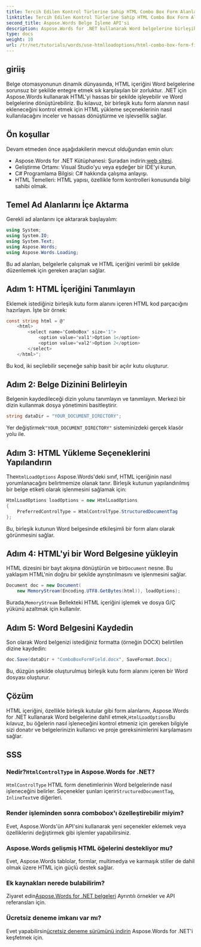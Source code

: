 ```yaml
---
title: Tercih Edilen Kontrol Türlerine Sahip HTML Combo Box Form Alanları
linktitle: Tercih Edilen Kontrol Türlerine Sahip HTML Combo Box Form Alanları
second_title: Aspose.Words Belge İşleme API'si
description: Aspose.Words for .NET kullanarak Word belgelerine birleşik kutu form alanlarının nasıl ekleneceğini öğrenin. Bu adım adım kılavuz, HTML yükleme seçeneklerini, tercih edilen kontrol türlerini ve sorunsuz belge otomasyonu için gelişmiş özelleştirme ipuçlarını kapsar.
type: docs
weight: 10
url: /tr/net/tutorials/words/use-htmlloadoptions/html-combo-box-form-fields-with-preferred-control-types/
---
```

## giriiş

Belge otomasyonunun dinamik dünyasında, HTML içeriğini Word belgelerine sorunsuz bir şekilde entegre etmek sık karşılaşılan bir zorluktur. .NET için Aspose.Words kullanarak HTML'yi hassas bir şekilde işleyebilir ve Word belgelerine dönüştürebiliriz. Bu kılavuz, bir birleşik kutu form alanının nasıl ekleneceğini kontrol etmek için HTML yükleme seçeneklerinin nasıl kullanılacağını inceler ve hassas dönüştürme ve işlevsellik sağlar.

## Ön koşullar

Devam etmeden önce aşağıdakilerin mevcut olduğundan emin olun:

-  Aspose.Words for .NET Kütüphanesi: Şuradan indirin:[web sitesi](https://releases.aspose.com/words/net/). 
- Geliştirme Ortamı: Visual Studio'yu veya eşdeğer bir IDE'yi kurun.  
- C# Programlama Bilgisi: C# hakkında çalışma anlayışı.  
- HTML Temelleri: HTML yapısı, özellikle form kontrolleri konusunda bilgi sahibi olmak.  

## Temel Ad Alanlarını İçe Aktarma

Gerekli ad alanlarını içe aktararak başlayalım:

```csharp
using System;
using System.IO;
using System.Text;
using Aspose.Words;
using Aspose.Words.Loading;
```

Bu ad alanları, belgelerle çalışmak ve HTML içeriğini verimli bir şekilde düzenlemek için gereken araçları sağlar.

## Adım 1: HTML İçeriğini Tanımlayın

Eklemek istediğiniz birleşik kutu form alanını içeren HTML kod parçacığını hazırlayın. İşte bir örnek:

```csharp
const string html = @"
    <html>
        <select name='ComboBox' size='1'>
            <option value='val1'>Option 1</option>
            <option value='val2'>Option 2</option>
        </select>
    </html>";
```

Bu kod, iki seçilebilir seçeneğe sahip basit bir açılır kutu oluşturur.

## Adım 2: Belge Dizinini Belirleyin

Belgenin kaydedileceği dizin yolunu tanımlayın ve tanımlayın. Merkezi bir dizin kullanmak dosya yönetimini basitleştirir.

```csharp
string dataDir = "YOUR_DOCUMENT_DIRECTORY";
```

 Yer değiştirmek`"YOUR_DOCUMENT_DIRECTORY"` sisteminizdeki gerçek klasör yolu ile.

## Adım 3: HTML Yükleme Seçeneklerini Yapılandırın

 The`HtmlLoadOptions` Aspose.Words'deki sınıf, HTML içeriğinin nasıl yorumlanacağını belirtmemize olanak tanır. Birleşik kutunun yapılandırılmış bir belge etiketi olarak işlenmesini sağlamak için:

```csharp
HtmlLoadOptions loadOptions = new HtmlLoadOptions
{
    PreferredControlType = HtmlControlType.StructuredDocumentTag
};
```

Bu, birleşik kutunun Word belgesinde etkileşimli bir form alanı olarak görünmesini sağlar.

## Adım 4: HTML'yi bir Word Belgesine yükleyin

 HTML dizesini bir bayt akışına dönüştürün ve bir`Document` nesne. Bu yaklaşım HTML'nin doğru bir şekilde ayrıştırılmasını ve işlenmesini sağlar.

```csharp
Document doc = new Document(
    new MemoryStream(Encoding.UTF8.GetBytes(html)), loadOptions);
```

 Burada,`MemoryStream` Bellekteki HTML içeriğini işlemek ve dosya G/Ç yükünü azaltmak için kullanılır.

## Adım 5: Word Belgesini Kaydedin

Son olarak Word belgenizi istediğiniz formatta (örneğin DOCX) belirtilen dizine kaydedin:

```csharp
doc.Save(dataDir + "ComboBoxFormField.docx", SaveFormat.Docx);
```

Bu, düzgün şekilde oluşturulmuş birleşik kutu form alanını içeren bir Word dosyası oluşturur.

## Çözüm

 HTML içeriğini, özellikle birleşik kutular gibi form alanlarını, Aspose.Words for .NET kullanarak Word belgelerine dahil etmek,`HtmlLoadOptions`Bu kılavuz, bu öğelerin nasıl işleneceğini kontrol etmeniz için gereken bilgiyle sizi donatır ve belgelerinizin kullanıcı ve proje gereksinimlerini karşılamasını sağlar.

## SSS

###  Nedir?`HtmlControlType` in Aspose.Words for .NET?
`HtmlControlType` HTML form denetimlerinin Word belgelerinde nasıl işleneceğini belirler. Seçenekler şunları içerir`StructuredDocumentTag`, `InlineText`ve diğerleri.

### Render işleminden sonra combobox'ı özelleştirebilir miyim?
Evet, Aspose.Words'ün API'sini kullanarak yeni seçenekler eklemek veya özelliklerini değiştirmek gibi işlemler yapabilirsiniz.

### Aspose.Words gelişmiş HTML öğelerini destekliyor mu?
Evet, Aspose.Words tablolar, formlar, multimedya ve karmaşık stiller de dahil olmak üzere HTML için güçlü destek sağlar.

### Ek kaynakları nerede bulabilirim?
 Ziyaret edin[Aspose.Words for .NET belgeleri](https://reference.aspose.com/words/net/) Ayrıntılı örnekler ve API referansları için.

### Ücretsiz deneme imkanı var mı?
 Evet yapabilirsin[ücretsiz deneme sürümünü indirin](https://releases.aspose.com/) Aspose.Words for .NET'i keşfetmek için.